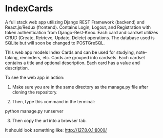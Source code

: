 # IndexCards
A full stack web app utilizing Django REST Framework (backend) and React.js/Redux (frontend).
Contains Login, Logout, and Registration with token authentication from Django-Rest-Knox.
Each card and cardset utilizes CRUD (Create, Retrieve, Update, Delete) operations.
The database used is SQLite but will soon be changed to POSTGreSQL.

This web app models Index Cards and can be used for studying, note-taking, reminders, etc.
Cards are grouped into cardsets. Each cardset contains a title and optional description. Each card has a value and description.

To see the web app in action:

1. Make sure you are in the same directory as the manage.py file after cloning the repository.

2. Then, type this command in the terminal:

python manage.py runserver

3. Then copy the url into a browser tab.

It should look something like: http://127.0.0.1:8000/
